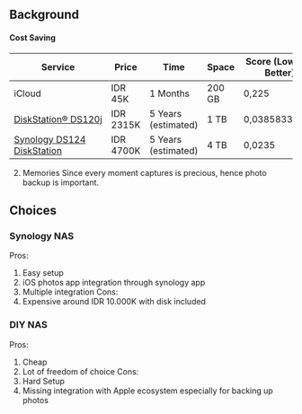## Background

#### Cost Saving

| Service                                                                                                                                                                      | Price     | Time                | Space  | Score (Lower is Better) |                      |
| ---------------------------------------------------------------------------------------------------------------------------------------------------------------------------- | --------- | ------------------- | ------ | ----------------------- | -------------------- |
| iCloud                                                                                                                                                                       | IDR 45K   | 1 Months            | 200 GB | 0,225                   |                      |
| [DiskStation® DS120j](https://www.synology.com/en-us/products/DS120j#features)                                                                                               | IDR 2315K | 5 Years (estimated) | 1 TB   | 0,03858333333           | Disk sold separately |
| [Synology DS124 DiskStation](https://www.tokopedia.com/hargamurah-com/synology-ds124-diskstation-1-bay-nas-server-storage-cloud-ds-124?extParam=src%3Dshop%26whid%3D3932768) | IDR 4700K | 5 Years (estimated) | 4 TB   | 0,0235                  | Disk sold separately |

2. Memories
Since every moment captures is precious, hence photo backup is important.

## Choices

### Synology NAS
Pros:
1. Easy setup
2. iOS photos app integration through synology app
3. Multiple integration
Cons:
1. Expensive around IDR 10.000K with disk included

### DIY NAS
Pros:
1. Cheap
2. Lot of freedom of choice
Cons:
1. Hard Setup
2. Missing integration with Apple ecosystem especially for backing up photos
